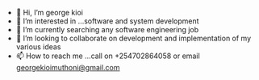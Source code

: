 - 👋 Hi, I’m george kioi
- 👀 I’m interested in ...software and system development
- 🌱 I’m currently searching any software engineering job
- 💞️ I’m looking to collaborate on development and implementation of my various ideas
- 📫 How to reach me ...call on +254702864058 or email georgekioimuthoni@gmail.com

<!---george/kioi is a ✨ special ✨ repository because its `README.md` (this file) appears on your GitHub profile.
You can click the Preview link to take a look at your changes.
--->
